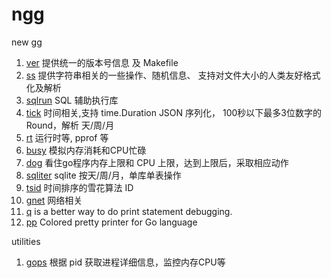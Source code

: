 # ngg

new gg

1. [ver](ver) 提供统一的版本号信息 及 Makefile
2. [ss](ss) 提供字符串相关的一些操作、随机信息、 支持对文件大小的人类友好格式化及解析
3. [sqlrun](sqlrun) SQL 辅助执行库 
6. [tick](tick) 时间相关,支持 time.Duration JSON 序列化， 100秒以下最多3位数字的  Round，解析 天/周/月
7. [rt](rt) 运行时等, pprof 等
8. [busy](busy) 模拟内存消耗和CPU忙碌
9. [dog](dog) 看住go程序内存上限和 CPU 上限，达到上限后，采取相应动作
10. [sqliter](sqliter) sqlite 按天/周/月，单库单表操作
11. [tsid](tsid) 时间排序的雪花算法 ID
12. [gnet](gnet) 网络相关
13. [q](q) is a better way to do print statement debugging.
14. [pp](pp) Colored pretty printer for Go language



utilities

1. [gops](gops) 根据 pid 获取进程详细信息，监控内存CPU等
